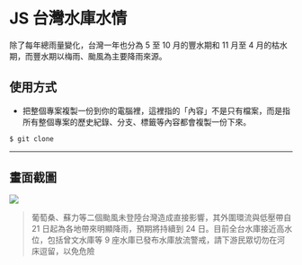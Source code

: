 # JS 台灣水庫水情

除了每年總雨量變化，台灣一年也分為 5 至 10 月的豐水期和 11 月至 4 月的枯水期，而豐水期以梅雨、颱風為主要降雨來源。

## 使用方式
- 把整個專案複製一份到你的電腦裡，這裡指的「內容」不是只有檔案，而是指所有整個專案的歷史紀錄、分支、標籤等內容都會複製一份下來。
```sh
$ git clone
```

----

## 畫面截圖
![](https://i.imgur.com/NkW4T38.png)
> 葡萄桑、蘇力等二個颱風未登陸台灣造成直接影響，其外圍環流與低壓帶自 21 日起為各地帶來明顯降雨，預期將持續到 24 日。目前全台水庫接近高水位，包括曾文水庫等 9 座水庫已發布水庫放流警戒，請下游民眾切勿在河床逗留，以免危險

